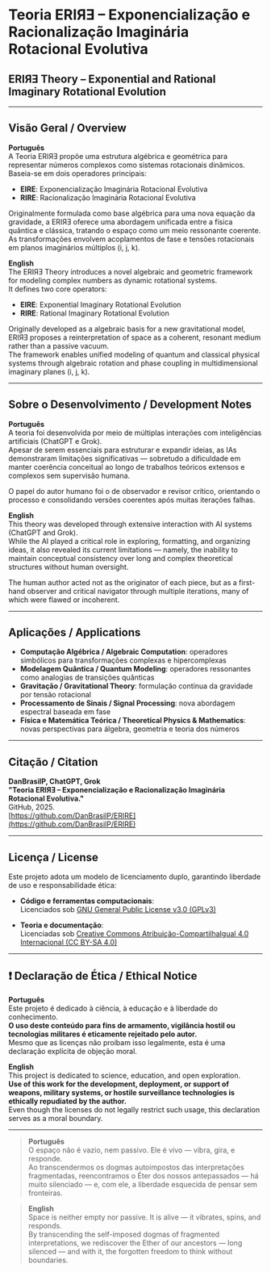 # Teoria ERIЯƎ – Exponencialização e Racionalização Imaginária Rotacional Evolutiva  
## ERIЯƎ Theory – Exponential and Rational Imaginary Rotational Evolution

---

## Visão Geral / Overview

**Português**  
A Teoria ERIЯƎ propõe uma estrutura algébrica e geométrica para representar números complexos como sistemas rotacionais dinâmicos.  
Baseia-se em dois operadores principais:
- **EIRE**: Exponencialização Imaginária Rotacional Evolutiva  
- **RIRE**: Racionalização Imaginária Rotacional Evolutiva  

Originalmente formulada como base algébrica para uma nova equação da gravidade, a ERIЯƎ oferece uma abordagem unificada entre a física quântica e clássica, tratando o espaço como um meio ressonante coerente.  
As transformações envolvem acoplamentos de fase e tensões rotacionais em planos imaginários múltiplos (i, j, k).

**English**  
The ERIЯƎ Theory introduces a novel algebraic and geometric framework for modeling complex numbers as dynamic rotational systems.  
It defines two core operators:
- **EIRE**: Exponential Imaginary Rotational Evolution  
- **RIRE**: Rational Imaginary Rotational Evolution  

Originally developed as a algebraic basis for a new gravitational model, ERIЯƎ proposes a reinterpretation of space as a coherent, resonant medium rather than a passive vacuum.  
The framework enables unified modeling of quantum and classical physical systems through algebraic rotation and phase coupling in multidimensional imaginary planes (i, j, k).

---

## Sobre o Desenvolvimento / Development Notes

**Português**  
A teoria foi desenvolvida por meio de múltiplas interações com inteligências artificiais (ChatGPT e Grok).  
Apesar de serem essenciais para estruturar e expandir ideias, as IAs demonstraram limitações significativas — sobretudo a dificuldade em manter coerência conceitual ao longo de trabalhos teóricos extensos e complexos sem supervisão humana.

O papel do autor humano foi o de observador e revisor crítico, orientando o processo e consolidando versões coerentes após muitas iterações falhas.

**English**  
This theory was developed through extensive interaction with AI systems (ChatGPT and Grok).  
While the AI played a critical role in exploring, formatting, and organizing ideas, it also revealed its current limitations — namely, the inability to maintain conceptual consistency over long and complex theoretical structures without human oversight.

The human author acted not as the originator of each piece, but as a first-hand observer and critical navigator through multiple iterations, many of which were flawed or incoherent.

---

## Aplicações / Applications

- **Computação Algébrica / Algebraic Computation**: operadores simbólicos para transformações complexas e hipercomplexas  
- **Modelagem Quântica / Quantum Modeling**: operadores ressonantes como analogias de transições quânticas  
- **Gravitação / Gravitational Theory**: formulação contínua da gravidade por tensão rotacional  
- **Processamento de Sinais / Signal Processing**: nova abordagem espectral baseada em fase  
- **Física e Matemática Teórica / Theoretical Physics & Mathematics**: novas perspectivas para álgebra, geometria e teoria dos números

---

## Citação / Citation

**DanBrasilP, ChatGPT, Grok**  
**"Teoria ERIЯƎ – Exponencialização e Racionalização Imaginária Rotacional Evolutiva."**  
GitHub, 2025.  
[https://github.com/DanBrasilP/ERIRE](https://github.com/DanBrasilP/ERIRE)

---

## Licença / License

Este projeto adota um modelo de licenciamento duplo, garantindo liberdade de uso e responsabilidade ética:

- **Código e ferramentas computacionais**:  
  Licenciados sob [GNU General Public License v3.0 (GPLv3)](https://www.gnu.org/licenses/gpl-3.0.html)

- **Teoria e documentação**:  
  Licenciadas sob [Creative Commons Atribuição-CompartilhaIgual 4.0 Internacional (CC BY-SA 4.0)](https://creativecommons.org/licenses/by-sa/4.0/)

---

## ❗ Declaração de Ética / Ethical Notice

**Português**  
Este projeto é dedicado à ciência, à educação e à liberdade do conhecimento.  
**O uso deste conteúdo para fins de armamento, vigilância hostil ou tecnologias militares é eticamente rejeitado pelo autor.**  
Mesmo que as licenças não proíbam isso legalmente, esta é uma declaração explícita de objeção moral.

**English**  
This project is dedicated to science, education, and open exploration.  
**Use of this work for the development, deployment, or support of weapons, military systems, or hostile surveillance technologies is ethically repudiated by the author.**  
Even though the licenses do not legally restrict such usage, this declaration serves as a moral boundary.

---

> **Português**  
> O espaço não é vazio, nem passivo. Ele é vivo — vibra, gira, e responde.  
> Ao transcendermos os dogmas autoimpostos das interpretações fragmentadas, reencontramos o Éter dos nossos antepassados — há muito silenciado — e, com ele, a liberdade esquecida de pensar sem fronteiras.

> **English**  
> Space is neither empty nor passive. It is alive — it vibrates, spins, and responds.  
> By transcending the self-imposed dogmas of fragmented interpretations, we rediscover the Ether of our ancestors — long silenced — and with it, the forgotten freedom to think without boundaries.
